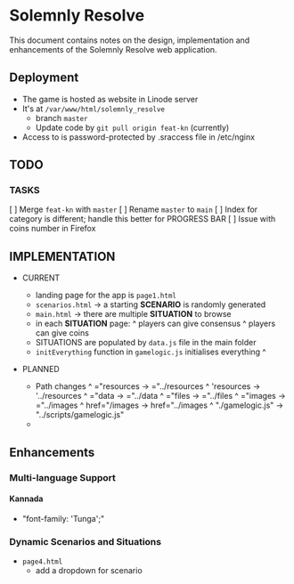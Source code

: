# Solemnly Resolve

This document contains notes on the design, implementation and enhancements of the Solemnly Resolve web application.

## Deployment

* The game is hosted as website in Linode server
* It's at `/var/www/html/solemnly_resolve`
	- branch `master`
	- Update code by `git pull origin feat-kn` (currently)
* Access to is password-protected by .sraccess file in /etc/nginx


## TODO

### TASKS
[ ] Merge `feat-kn` with `master`
[ ] Rename `master` to `main`
[ ] Index for category is different; handle this better for PROGRESS BAR
[ ] Issue with coins number in Firefox

## IMPLEMENTATION

* CURRENT 
	- landing page for the app is `page1.html`
	- `scenarios.html` -> a starting **SCENARIO** is randomly generated
	- `main.html` -> there are multiple **SITUATION** to browse
	- in each **SITUATION** page:
		^ players can give consensus
		^ players can give coins
	- SITUATIONS are populated by `data.js` file in the main folder
	- `initEverything` function in `gamelogic.js` initialises everything
		^ 

* PLANNED
	- Path changes
		^ ="resources -> ="../resources
		^ 'resources -> '../resources
		^ ="data -> ="../data
		^ ="files -> ="../files
		^ ="images -> ="../images
		^ href="/images -> href="../images
		^ "./gamelogic.js" -> "../scripts/gamelogic.js"
	- 

## Enhancements


### Multi-language Support

#### Kannada

* "font-family: 'Tunga';"

### Dynamic Scenarios and Situations

* `page4.html`
	- add a dropdown for scenario
